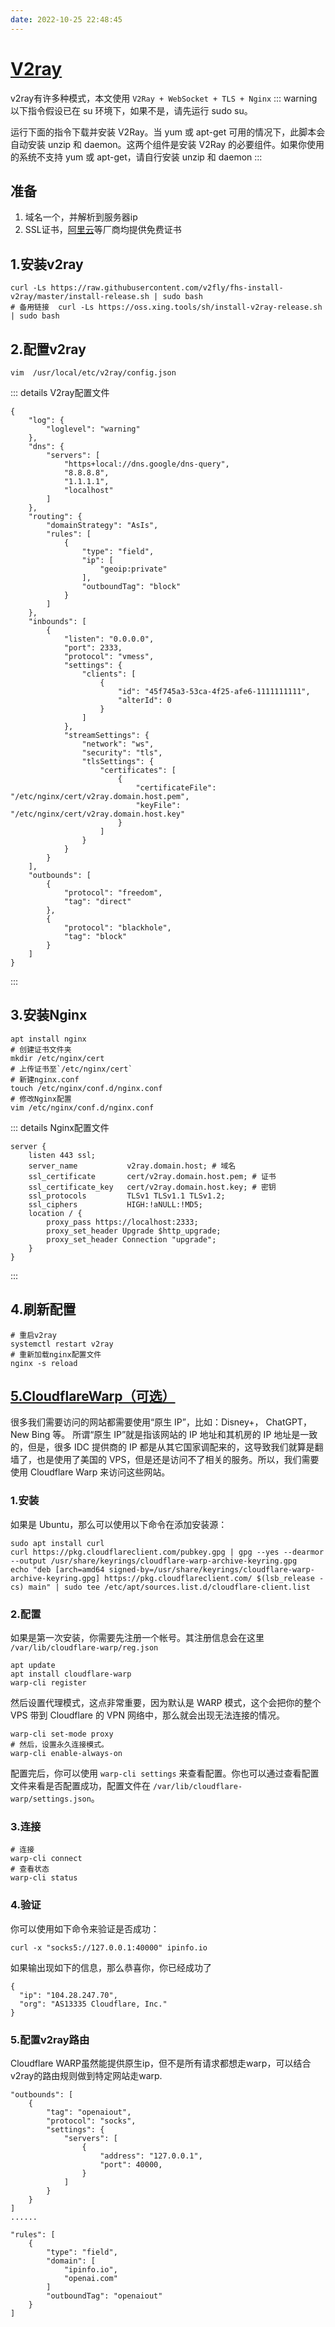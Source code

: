 ```yaml
---
date: 2022-10-25 22:48:45
---
```

# [V2ray](https://www.v2ray.com/)
v2ray有许多种模式，本文使用 `V2Ray + WebSocket + TLS + Nginx` 
::: warning
以下指令假设已在 su 环境下，如果不是，请先运行 sudo su。

运行下面的指令下载并安装 V2Ray。当 yum 或 apt-get 可用的情况下，此脚本会自动安装 unzip 和 daemon。这两个组件是安装 V2Ray 的必要组件。如果你使用的系统不支持 yum 或 apt-get，请自行安装 unzip 和 daemon
:::

## 准备
1. 域名一个，并解析到服务器ip
2. SSL证书，[阿里云](https://yundun.console.aliyun.com/?spm=5176.8466032.favorite.dcas.3ae11450sWbTpH&p=cas#/overview)等厂商均提供免费证书

## 1.安装v2ray
```shell
curl -Ls https://raw.githubusercontent.com/v2fly/fhs-install-v2ray/master/install-release.sh | sudo bash
# 备用链接  curl -Ls https://oss.xing.tools/sh/install-v2ray-release.sh | sudo bash
```
## 2.配置v2ray
```shell
vim  /usr/local/etc/v2ray/config.json
```
::: details V2ray配置文件
```json{28,33,44,45}
{
    "log": {
        "loglevel": "warning"
    },
    "dns": {
        "servers": [
            "https+local://dns.google/dns-query",
            "8.8.8.8",
            "1.1.1.1",
            "localhost"
        ]
    },
    "routing": {
        "domainStrategy": "AsIs",
        "rules": [
            {
                "type": "field",
                "ip": [
                    "geoip:private"
                ],
                "outboundTag": "block"
            }
        ]
    },
    "inbounds": [
        {
            "listen": "0.0.0.0",
            "port": 2333,
            "protocol": "vmess",
            "settings": {
                "clients": [
                    {
                        "id": "45f745a3-53ca-4f25-afe6-1111111111",
                        "alterId": 0
                    }
                ]
            },
            "streamSettings": {
                "network": "ws",
                "security": "tls",
                "tlsSettings": {
                    "certificates": [
                        {
                            "certificateFile": "/etc/nginx/cert/v2ray.domain.host.pem",
                            "keyFile": "/etc/nginx/cert/v2ray.domain.host.key"
                        }
                    ]
                }
            }
        }
    ],
    "outbounds": [
        {
            "protocol": "freedom",
            "tag": "direct"
        },
        {
            "protocol": "blackhole",
            "tag": "block"
        }
    ]
}
```
:::

## 3.安装Nginx
```shell
apt install nginx
# 创建证书文件夹
mkdir /etc/nginx/cert
# 上传证书至`/etc/nginx/cert`
# 新建nginx.conf
touch /etc/nginx/conf.d/nginx.conf
# 修改Nginx配置
vim /etc/nginx/conf.d/nginx.conf 
``` 

::: details Nginx配置文件
```text {3,4,5,9}
server {
    listen 443 ssl;
    server_name           v2ray.domain.host; # 域名
    ssl_certificate       cert/v2ray.domain.host.pem; # 证书
    ssl_certificate_key   cert/v2ray.domain.host.key; # 密钥
    ssl_protocols         TLSv1 TLSv1.1 TLSv1.2;
    ssl_ciphers           HIGH:!aNULL:!MD5;
    location / {
        proxy_pass https://localhost:2333;
        proxy_set_header Upgrade $http_upgrade;
        proxy_set_header Connection "upgrade";
    }
}
```
:::
 
## 4.刷新配置
```shell
# 重启v2ray
systemctl restart v2ray 
# 重新加载nginx配置文件
nginx -s reload
```

## [5.CloudflareWarp（可选）](https://github.com/haoel/haoel.github.io#941-warp-%E6%A8%A1%E5%BC%8F)
很多我们需要访问的网站都需要使用“原生 IP”，比如：Disney+， ChatGPT，New Bing 等。
所谓“原生 IP”就是指该网站的 IP 地址和其机房的 IP 地址是一致的，但是，很多 IDC 提供商的 IP 都是从其它国家调配来的，这导致我们就算是翻墙了，也是使用了美国的 VPS，但是还是访问不了相关的服务。所以，我们需要使用 Cloudflare Warp 来访问这些网站。
 
### 1.安装
   如果是 Ubuntu，那么可以使用以下命令在添加安装源：
```shell
sudo apt install curl
curl https://pkg.cloudflareclient.com/pubkey.gpg | gpg --yes --dearmor --output /usr/share/keyrings/cloudflare-warp-archive-keyring.gpg
echo "deb [arch=amd64 signed-by=/usr/share/keyrings/cloudflare-warp-archive-keyring.gpg] https://pkg.cloudflareclient.com/ $(lsb_release -cs) main" | sudo tee /etc/apt/sources.list.d/cloudflare-client.list
```
### 2.配置
   如果是第一次安装，你需要先注册一个帐号。其注册信息会在这里 `/var/lib/cloudflare-warp/reg.json`
```shell
apt update
apt install cloudflare-warp
warp-cli register
```
然后设置代理模式，这点非常重要，因为默认是 WARP 模式，这个会把你的整个 VPS 带到 Cloudflare 的 VPN 网络中，那么就会出现无法连接的情况。

```shell
warp-cli set-mode proxy
# 然后，设置永久连接模式。
warp-cli enable-always-on
```
配置完后，你可以使用 `warp-cli settings` 来查看配置。你也可以通过查看配置文件来看是否配置成功，配置文件在 `/var/lib/cloudflare-warp/settings.json`。
### 3.连接
```shell
# 连接
warp-cli connect
# 查看状态
warp-cli status
```
### 4.验证
   你可以使用如下命令来验证是否成功：
```shell
curl -x "socks5://127.0.0.1:40000" ipinfo.io
```
如果输出现如下的信息，那么恭喜你，你已经成功了
```shell
{
  "ip": "104.28.247.70",
  "org": "AS13335 Cloudflare, Inc."
}
```
### 5.配置v2ray路由
   Cloudflare WARP虽然能提供原生ip，但不是所有请求都想走warp，可以结合v2ray的路由规则做到特定网站走warp.
```shell
"outbounds": [
    {
        "tag": "openaiout",
        "protocol": "socks",
        "settings": {
            "servers": [
                {
                    "address": "127.0.0.1",
                    "port": 40000,
                }
            ]
        }
    }
]
......

"rules": [
    {
        "type": "field",
        "domain": [
            "ipinfo.io",
            "openai.com"
        ]
        "outboundTag": "openaiout"
    }
]
```


